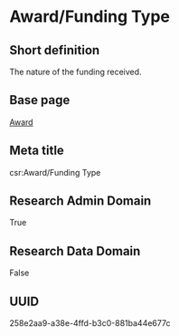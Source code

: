 # Award/Funding Type
## Short definition
The nature of the funding received.
## Base page
[Award](../../Objects/Award.md)
## Meta title
csr:Award/Funding Type
## Research Admin Domain
True
## Research Data Domain
False
## UUID
258e2aa9-a38e-4ffd-b3c0-881ba44e677c
